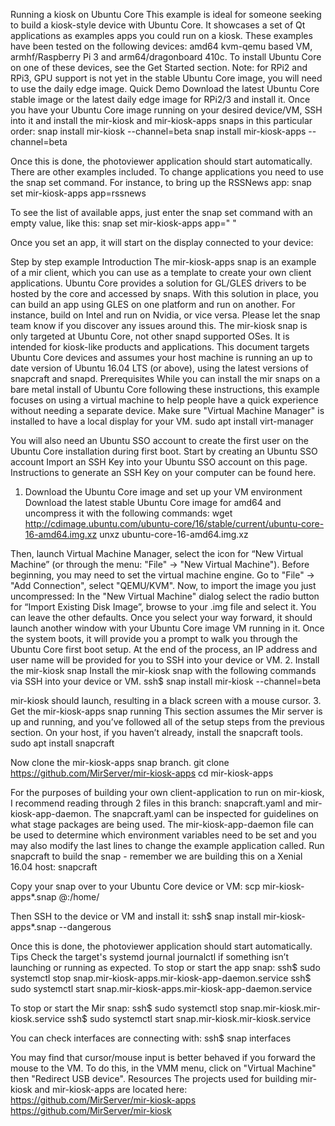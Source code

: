 Running a kiosk on Ubuntu Core
This example is ideal for someone seeking to build a kiosk-style device with Ubuntu Core. It showcases a set of Qt applications as examples apps you could run on a kiosk.
These examples have been tested on the following devices: amd64 kvm-qemu based VM, armhf/Raspberry Pi 3 and arm64/dragonboard 410c. To install Ubuntu Core on one of these devices, see the Get Started section.
Note: for RPi2 and RPi3, GPU support is not yet in the stable Ubuntu Core image, you will need to use the daily edge image.
Quick Demo
Download the latest Ubuntu Core stable image or the latest daily edge image for RPi2/3 and install it. Once you have your Ubuntu Core image running on your desired device/VM, SSH into it and install the mir-kiosk and mir-kiosk-apps snaps in this particular order:
snap install mir-kiosk --channel=beta
snap install mir-kiosk-apps --channel=beta


Once this is done, the photoviewer application should start automatically.
There are other examples included. To change applications you need to use the snap set command. For instance, to bring up the RSSNews app:
snap set mir-kiosk-apps app=rssnews


To see the list of available apps, just enter the snap set command with an empty value, like this:
snap set mir-kiosk-apps app=" "


Once you set an app, it will start on the display connected to your device:

Step by step example
Introduction
The mir-kiosk-apps snap is an example of a mir client, which you can use as a template to create your own client applications.
Ubuntu Core provides a solution for GL/GLES drivers to be hosted by the core and accessed by snaps. With this solution in place, you can build an app using GLES on one platform and run on another. For instance, build on Intel and run on Nvidia, or vice versa. Please let the snap team know if you discover any issues around this.
The mir-kiosk snap is only targeted at Ubuntu Core, not other snapd supported OSes. It is intended for kiosk-like products and applications.
This document targets Ubuntu Core devices and assumes your host machine is running an up to date version of Ubuntu 16.04 LTS (or above), using the latest versions of snapcraft and snapd.
Prerequisites
While you can install the mir snaps on a bare metal install of Ubuntu Core following these instructions, this example focuses on using a virtual machine to help people have a quick experience without needing a separate device.
Make sure "Virtual Machine Manager" is installed to have a local display for your VM.
sudo apt install virt-manager


You will also need an Ubuntu SSO account to create the first user on the Ubuntu Core installation during first boot.
Start by creating an Ubuntu SSO account
Import an SSH Key into your Ubuntu SSO account on this page. Instructions to generate an SSH Key on your computer can be found here.
1. Download the Ubuntu Core image and set up your VM environment
Download the latest stable Ubuntu Core image for amd64 and uncompress it with the following commands:
wget http://cdimage.ubuntu.com/ubuntu-core/16/stable/current/ubuntu-core-16-amd64.img.xz
unxz ubuntu-core-16-amd64.img.xz


Then, launch Virtual Machine Manager, select the icon for “New Virtual Machine” (or through the menu: "File" -> "New Virtual Machine").
Before beginning, you may need to set the virtual machine engine. Go to "File" -> "Add Connection", select "QEMU/KVM".
Now, to import the image you just uncompressed:
In the "New Virtual Machine" dialog select the radio button for “Import Existing Disk Image”, browse to your .img file and select it.
You can leave the other defaults. Once you select your way forward, it should launch another window with your Ubuntu Core image VM running in it.
Once the system boots, it will provide you a prompt to walk you through the Ubuntu Core first boot setup. At the end of the process, an IP address and user name will be provided for you to SSH into your device or VM.
2. Install the mir-kiosk snap
Install the mir-kiosk snap with the following commands via SSH into your device or VM.
ssh$ snap install mir-kiosk --channel=beta


mir-kiosk should launch, resulting in a black screen with a mouse cursor.
3. Get the mir-kiosk-apps snap running
This section assumes the Mir server is up and running, and you’ve followed all of the setup steps from the previous section.
On your host, if you haven’t already, install the snapcraft tools.
sudo apt install snapcraft


Now clone the mir-kiosk-apps snap branch.
git clone https://github.com/MirServer/mir-kiosk-apps
cd mir-kiosk-apps


For the purposes of building your own client-application to run on mir-kiosk, I recommend reading through 2 files in this branch: snapcraft.yaml and mir-kiosk-app-daemon. The snapcraft.yaml can be inspected for guidelines on what stage packages are being used. The mir-kiosk-app-daemon file can be used to determine which environment variables need to be set and you may also modify the last lines to change the example application called.
Run snapcraft to build the snap - remember we are building this on a Xenial 16.04 host:
snapcraft


Copy your snap over to your Ubuntu Core device or VM:
scp mir-kiosk-apps*.snap <username>@<IP address>:/home/<username>


Then SSH to the device or VM and install it:
ssh$ snap install mir-kiosk-apps*.snap --dangerous


Once this is done, the photoviewer application should start automatically.
Tips
Check the target's systemd journal journalctl if something isn’t launching or running as expected.
To stop or start the app snap:
ssh$ sudo systemctl stop snap.mir-kiosk-apps.mir-kiosk-app-daemon.service
ssh$ sudo systemctl start snap.mir-kiosk-apps.mir-kiosk-app-daemon.service


To stop or start the Mir snap:
ssh$ sudo systemctl stop snap.mir-kiosk.mir-kiosk.service
ssh$ sudo systemctl start snap.mir-kiosk.mir-kiosk.service


You can check interfaces are connecting with:
ssh$ snap interfaces


You may find that cursor/mouse input is better behaved if you forward the mouse to the VM. To do this, in the VMM menu, click on "Virtual Machine" then "Redirect USB device".
Resources
The projects used for building mir-kiosk and mir-kiosk-apps are located here:
https://github.com/MirServer/mir-kiosk-apps
https://github.com/MirServer/mir-kiosk

